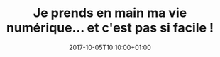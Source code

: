 ---
event: true
title: "Je prends en main ma vie numérique… et c'est pas si facile !"
format: "Mini-conf"
lieu: "Auditorium Blaise Pascal"
date: 2017-10-05T10:10:00+01:00
duree: 15
themes:
  - retour d'expérience
  - vie privée
services:
  - LSF
authors:
  - "Delphine Malassingne"
shortDescription: |
  Retour d'expérience décomplexé pour qui veut avoir une bonne hygiène numérique mais reste un peu perdus face aux discours des experts.
description: |
  J'ai la chance d'être dans un environnement qui me sensibilise aux risques liés à nos données personnelles en fonction de comment nous les gérons. Malgré cela, la façon dont je les ai organisées n'est pas exemplaire, loin de là. Pourquoi ? Entre les aspects techniques, le piège du gratuit plein de fonctionnalités utiles et jolies et le temps, on recule parfois. Sans compter qu'on nous promet des solutions du type « mais si, c'est facile » et qu'on rencontre pourtant des difficultés.

  En complément des discours des spécialistes aguerris, je vous présente mes propres tentatives et mes aboutissements. Ou comment vous pourrez vous-même, même sans bagage technique solide, poser de saines fondations à votre hygiène numérique.
---